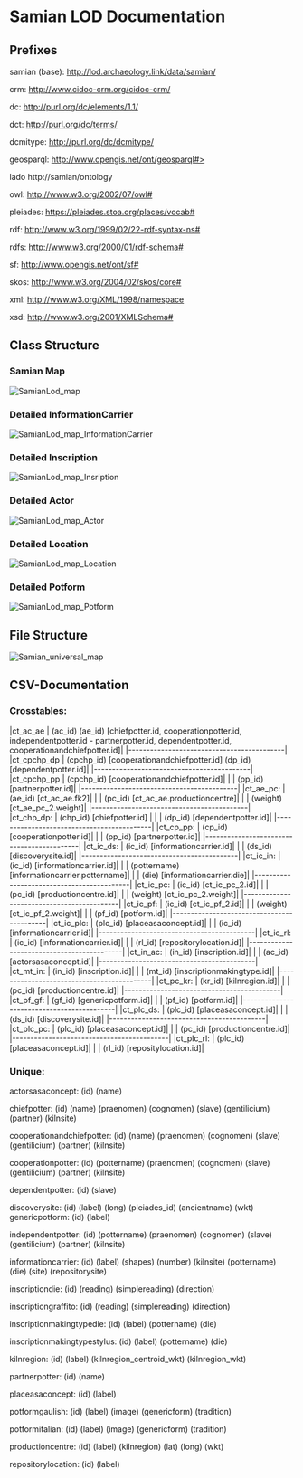 # Samian LOD Documentation

## Prefixes

samian (base):
  http://lod.archaeology.link/data/samian/

crm:
  http://www.cidoc-crm.org/cidoc-crm/

dc:
  http://purl.org/dc/elements/1.1/

dct:
  http://purl.org/dc/terms/

dcmitype:
  http://purl.org/dc/dcmitype/

geosparql:
  http://www.opengis.net/ont/geosparql#>

lado
  http://samian/ontology

owl:
  http://www.w3.org/2002/07/owl#

pleiades:
  https://pleiades.stoa.org/places/vocab#

rdf:
  http://www.w3.org/1999/02/22-rdf-syntax-ns#

rdfs:
  http://www.w3.org/2000/01/rdf-schema#

sf:
  http://www.opengis.net/ont/sf#

skos:
  http://www.w3.org/2004/02/skos/core#

xml:
  http://www.w3.org/XML/1998/namespace

xsd:
  http://www.w3.org/2001/XMLSchema#

## Class Structure

### Samian Map
![SamianLod_map](/assets/SamianLod_map.png)

### Detailed InformationCarrier
![SamianLod_map_InformationCarrier](/assets/SamianLod_map_InformationCarrier.png)

### Detailed Inscription
![SamianLod_map_Insription](/assets/SamianLod_map_Insription.png)

### Detailed Actor
![SamianLod_map_Actor](/assets/SamianLod_map_Actor.png)

### Detailed Location
![SamianLod_map_Location](/assets/SamianLod_map_Location.png)

### Detailed Potform
![SamianLod_map_Potform](/assets/SamianLod_map_Potform.png)

## File Structure

![Samian_universal_map](/assets/Samian_universal_map.png)

## CSV-Documentation

### Crosstables:

|ct_ac_ae    | (ac_id) (ae_id) [chiefpotter.id, cooperationpotter.id, independentpotter.id - partnerpotter.id, dependentpotter.id, cooperationandchiefpotter.id]|
|-------------------------------------------|
|ct_cpchp_dp | (cpchp_id) [cooperationandchiefpotter.id] (dp_id) [dependentpotter.id]|
|-------------------------------------------|
|ct_cpchp_pp | (cpchp_id) [cooperationandchiefpotter.id]|
|            | (pp_id) [partnerpotter.id]|
|-------------------------------------------|
|ct_ae_pc:   | (ae_id) [ct_ac_ae.fk2]|
|            | (pc_id) [ct_ac_ae.productioncentre]|
|            |  (weight) [ct_ae_pc_2.weight]|
|-------------------------------------------|
|ct_chp_dp:  | (chp_id) [chiefpotter.id] |
|            | (dp_id) [dependentpotter.id]|
|-------------------------------------------|
|ct_cp_pp:   | (cp_id) [cooperationpotter.id]|
|            | (pp_id) [partnerpotter.id]|
|-------------------------------------------|
|ct_ic_ds:   | (ic_id) [informationcarrier.id]|
|            | (ds_id) [discoverysite.id]|
|-------------------------------------------|
|ct_ic_in:   | (ic_id) [informationcarrier.id]|
|            | (pottername) [informationcarrier.pottername]|
|            | (die) [informationcarrier.die]|
|-------------------------------------------|
|ct_ic_pc:   | (ic_id) [ct_ic_pc_2.id]|
|            | (pc_id) [productioncentre.id]|
|            | (weight) [ct_ic_pc_2.weight]|
|-------------------------------------------|
|ct_ic_pf:   | (ic_id) [ct_ic_pf_2.id]|
|            | (weight) [ct_ic_pf_2.weight]|
|            | (pf_id) [potform.id]|
|-------------------------------------------|
|ct_ic_plc:  | (plc_id) [placeasaconcept.id]|
|            | (ic_id) [informationcarrier.id]|
|-------------------------------------------|
|ct_ic_rl:   | (ic_id) [informationcarrier.id]|
|            | (rl_id) [repositorylocation.id]|
|-------------------------------------------|
|ct_in_ac:   | (in_id) [inscription.id]|
|            | (ac_id) [actorsasaconcept.id]|
|-------------------------------------------|
|ct_mt_in:   | (in_id) [inscription.id]|
|            | (mt_id) [inscriptionmakingtype.id]|
|-------------------------------------------|
|ct_pc_kr:   | (kr_id) [kilnregion.id]|
|            | (pc_id) [productioncentre.id]|
|-------------------------------------------|
|ct_pf_gf:   | (gf_id) [genericpotform.id]|
|            | (pf_id) [potform.id]|
|-------------------------------------------|
|ct_plc_ds:  | (plc_id) [placeasaconcept.id]|
|            | (ds_id) [discoverysite.id]|
|-------------------------------------------|
|ct_plc_pc:  | (plc_id) [placeasaconcept.id]|
|            | (pc_id) [productioncentre.id]|
|-------------------------------------------|
|ct_plc_rl:  | (plc_id) [placeasaconcept.id]|
|            | (rl_id) [repositylocation.id]|




### Unique:

actorsasaconcept:
        (id)
        (name)

chiefpotter:
        (id)
        (name)
        (praenomen)
        (cognomen)
        (slave)
        (gentilicium)
        (partner)
        (kilnsite)

cooperationandchiefpotter:
        (id)
        (name)
        (praenomen)
        (cognomen)
        (slave)
        (gentilicium)
        (partner)
        (kilnsite)

cooperationpotter:
        (id)
        (pottername)
        (praenomen)
        (cognomen)
        (slave)
        (gentilicium)
        (partner)
        (kilnsite)

dependentpotter:
        (id)
        (slave)

discoverysite:
        (id)
        (label)
        (long)
        (pleiades_id)
        (ancientname)
        (wkt)
genericpotform:
        (id)
        (label)

independentpotter:
        (id)
        (pottername)
        (praenomen)
        (cognomen)
        (slave)
        (gentilicium)
        (partner)
        (kilnsite)

informationcarrier:
        (id)
        (label)
        (shapes)
        (number)
        (kilnsite)
        (pottername)
        (die)
        (site)
        (repositorysite)

inscriptiondie:
(id)
        (reading)
        (simplereading)
        (direction)

inscriptiongraffito:
(id)
        (reading)
        (simplereading)
        (direction)

inscriptionmakingtypedie:
(id)
        (label)
        (pottername)
        (die)

inscriptionmakingtypestylus:
(id)
        (label)
        (pottername)
        (die)

kilnregion:
        (id)
        (label)
        (kilnregion_centroid_wkt)
        (kilnregion_wkt)

partnerpotter:
        (id)
        (name)

placeasaconcept:
        (id)
        (label)

potformgaulish:
        (id)
        (label)
        (image)
        (genericform)
        (tradition)

potformitalian:
        (id)
        (label)
        (image)
        (genericform)
        (tradition)

productioncentre:
        (id)
        (label)
        (kilnregion)
        (lat)
        (long)
        (wkt)

repositorylocation:
        (id)
        (label)
